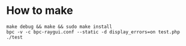 # How to make

```shell
make debug && make && sudo make install
bpc -v -c bpc-raygui.conf --static -d display_errors=on test.php
./test
```

